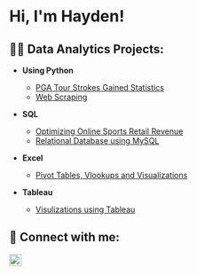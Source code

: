 <h1>Hi, I'm Hayden! </h1>

<h2>👨‍💻 Data Analytics Projects:</h2>

- <b>Using Python</b>
  - [PGA Tour Strokes Gained Statistics](https://github.com/hayden-sutter/Pandas-Data-Visulization)
  - [Web Scraping](https://github.com/hayden-sutter/Web-Scraping)
 
- <b>SQL</b>
  - [Optimizing Online Sports Retail Revenue]()
  - [Relational Database using MySQL](https://github.com/hayden-sutter/SQL)

- <b>Excel</b>
  - [Pivot Tables, Vlookups and Visualizations](https://github.com/hayden-sutter/Excel)
 
- <b>Tableau</b>
  - [Visulizations using Tableau](https://github.com/hayden-sutter/Tableau)


<h2> 🤳 Connect with me:</h2>

[<img align="left" alt="JoshMadakor | LinkedIn" width="22px" src="https://cdn.jsdelivr.net/npm/simple-icons@v3/icons/linkedin.svg" />][linkedin]

[linkedin]: https://www.linkedin.com/in/hayden-sutter

<!--
**joshmadakor1/joshmadakor1** is a ✨ _special_ ✨ repository because its `README.md` (this file) appears on your GitHub profile.

Here are some ideas to get you started:

- 🔭 I’m currently working on ...
- 🌱 I’m currently learning ...
- 👯 I’m looking to collaborate on ...
- 🤔 I’m looking for help with ...
- 💬 Ask me about ...
- 📫 How to reach me: ...
- 😄 Pronouns: ...
- ⚡ Fun fact: ...
-->
